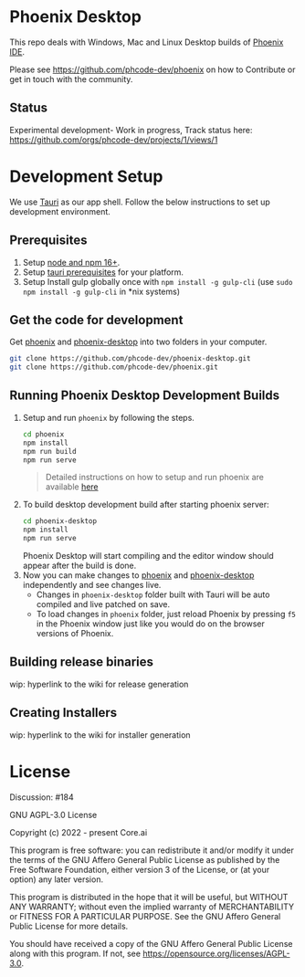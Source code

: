 # Phoenix Desktop
This repo deals with Windows, Mac and Linux Desktop builds of [Phoenix IDE](https://github.com/phcode-dev/phoenix).

Please see https://github.com/phcode-dev/phoenix on how to Contribute or get in touch with the community. 

## Status
Experimental development- Work in progress, Track status here: https://github.com/orgs/phcode-dev/projects/1/views/1

# Development Setup
 We use [Tauri](https://tauri.app/) as our app shell. Follow the below
 instructions to set up development environment.  

## Prerequisites

1. Setup [node and npm 16+](https://nodejs.org/en/download/).
2. Setup [tauri prerequisites]( https://tauri.app/v1/guides/getting-started/prerequisites/) for your platform.
3. Setup Install gulp globally once with `npm install -g gulp-cli` (use `sudo npm install -g gulp-cli` in *nix systems)

## Get the code for development
Get [phoenix](https://github.com/phcode-dev/phoenix) and [phoenix-desktop](https://github.com/phcode-dev/phoenix-desktop) into two folders in your computer.
```bash
git clone https://github.com/phcode-dev/phoenix-desktop.git
git clone https://github.com/phcode-dev/phoenix.git
```

## Running Phoenix Desktop Development Builds

1. Setup and run `phoenix` by following the steps.
   ```bash
   cd phoenix
   npm install
   npm run build
   npm run serve
   ```
   > Detailed instructions on how to setup and run phoenix are available [here](https://github.com/phcode-dev/phoenix#running-phoenix)
2. To build desktop development build after starting phoenix server:
   ```bash
   cd phoenix-desktop
   npm install
   npm run serve
   ``` 
   Phoenix Desktop will start compiling and the editor window should appear after the build is done.
3. Now you can make changes to [phoenix](https://github.com/phcode-dev/phoenix) and [phoenix-desktop](https://github.com/phcode-dev/phoenix-desktop) independently and see changes live.
   * Changes in `phoenix-desktop` folder built with Tauri will be auto compiled and live patched on save.
   * To load changes in `phoenix` folder, just reload Phoenix by pressing `f5` in the Phoenix window just like you would do on the browser versions of Phoenix.  

## Building release binaries
wip: hyperlink to the wiki for release generation

## Creating Installers
wip: hyperlink to the wiki for installer generation

# License
Discussion: #184

GNU AGPL-3.0 License

Copyright (c) 2022 - present Core.ai

This program is free software: you can redistribute it and/or modify it under the terms of the GNU Affero General Public License as published by the Free Software Foundation, either version 3 of the License, or (at your option) any later version.

This program is distributed in the hope that it will be useful, but WITHOUT ANY WARRANTY; without even the implied warranty of MERCHANTABILITY or FITNESS FOR A PARTICULAR PURPOSE. See the GNU Affero General Public License for more details.

You should have received a copy of the GNU Affero General Public License along with this program. If not, see https://opensource.org/licenses/AGPL-3.0.